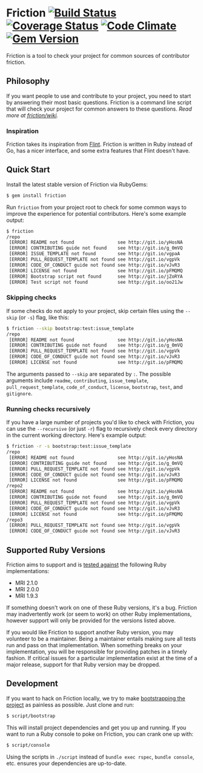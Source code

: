 # Friction [![Build Status](https://travis-ci.org/rafalchmiel/friction.svg?branch=master)](https://travis-ci.org/rafalchmiel/friction) [![Coverage Status](https://coveralls.io/repos/rafalchmiel/friction/badge.svg?branch=master)](https://coveralls.io/r/rafalchmiel/friction?branch=master) [![Code Climate](https://codeclimate.com/github/rafalchmiel/friction.svg)](https://codeclimate.com/github/rafalchmiel/friction) [![Gem Version](https://badge.fury.io/rb/friction.svg)](https://rubygems.org/gems/friction)
Friction is a tool to check your project for common sources of contributor friction.

## Philosophy
If you want people to use and contribute to your project, you need to start by answering their most basic questions. Friction is a command line script that will check your project for common answers to these questions. *Read more at [friction/wiki](https://github.com/rafalchmiel/friction/wiki).*

### Inspiration
Friction takes its inspiration from [Flint](https://github.com/pengwynn/flint). Friction is written in Ruby instead of Go, has a nicer interface, and some extra features that Flint doesn't have.
## Quick Start
Install the latest stable version of Friction via RubyGems:

```bash
$ gem install friction
```

Run `friction` from your project root to check for some common ways to improve the experience for potential contributors. Here's some example output:

```bash
$ friction
/repo
 [ERROR] README not found                see http://git.io/yHosNA
 [ERROR] CONTRIBUTING guide not found    see http://git.io/g_0mVQ
 [ERROR] ISSUE_TEMPLATE not found        see http://git.io/vgpaA
 [ERROR] PULL_REQUEST_TEMPLATE not found see http://git.io/vgpVk
 [ERROR] CODE_OF_CONDUCT guide not found see http://git.io/vJvR3
 [ERROR] LICENSE not found               see http://git.io/pFMQMQ
 [ERROR] Bootstrap script not found      see http://git.io/jZoRYA
 [ERROR] Test script not found           see http://git.io/oo21Jw
```

### Skipping checks
If some checks do not apply to your project, skip certain files using the `--skip` (or `-s`) flag, like this:

```bash
$ friction --skip bootstrap:test:issue_template
/repo
 [ERROR] README not found                see http://git.io/yHosNA
 [ERROR] CONTRIBUTING guide not found    see http://git.io/g_0mVQ
 [ERROR] PULL_REQUEST_TEMPLATE not found see http://git.io/vgpVk
 [ERROR] CODE_OF_CONDUCT guide not found see http://git.io/vJvR3
 [ERROR] LICENSE not found               see http://git.io/pFMQMQ
```

The arguments passed to `--skip` are separated by `:`. The possible arguments include `readme`, `contributing`, `issue_template`, `pull_request_template`, `code_of_conduct`, `license`, `bootstrap`, `test`, and `gitignore`.

### Running checks recursively
If you have a large number of projects you'd like to check with Friction, you can use the `--recursive` (or just `-r`) flag to recursively check every directory in the current working directory. Here's example output:

```bash
$ friction -r -s bootstrap:test:issue_template
/repo
 [ERROR] README not found                see http://git.io/yHosNA
 [ERROR] CONTRIBUTING guide not found    see http://git.io/g_0mVQ
 [ERROR] PULL_REQUEST_TEMPLATE not found see http://git.io/vgpVk
 [ERROR] CODE_OF_CONDUCT guide not found see http://git.io/vJvR3
 [ERROR] LICENSE not found               see http://git.io/pFMQMQ
/repo2
 [ERROR] README not found                see http://git.io/yHosNA
 [ERROR] CONTRIBUTING guide not found    see http://git.io/g_0mVQ
 [ERROR] PULL_REQUEST_TEMPLATE not found see http://git.io/vgpVk
 [ERROR] CODE_OF_CONDUCT guide not found see http://git.io/vJvR3
 [ERROR] LICENSE not found               see http://git.io/pFMQMQ
/repo3
 [ERROR] PULL_REQUEST_TEMPLATE not found see http://git.io/vgpVk
 [ERROR] CODE_OF_CONDUCT guide not found see http://git.io/vJvR3
```

## Supported Ruby Versions
Friction aims to support and is [tested against](https://travis-ci.org/rafalchmiel/friction) the following Ruby implementations:

 - MRI 2.1.0
 - MRI 2.0.0
 - MRI 1.9.3

If something doesn't work on one of these Ruby versions, it's a bug. Friction may inadvertently work (or seem to work) on other Ruby implementations, however support will only be provided for the versions listed above.

If you would like Friction to support another Ruby version, you may volunteer to be a maintainer. Being a maintainer entails making sure all tests run and pass on that implementation. When something breaks on your implementation, you will be responsible for providing patches in a timely fashion. If critical issues for a particular implementation exist at the time of a major release, support for that Ruby version may be dropped.

## Development
If you want to hack on Friction locally, we try to make [bootstrapping the project](http://wynnnetherland.com/linked/2013012801/bootstrapping-consistency) as painless as possible. Just clone and run:

```bash
$ script/bootstrap
```

This will install project dependencies and get you up and running. If you want to run a Ruby console to poke on Friction, you can crank one up with:

```bash
$ script/console
```

Using the scripts in `./script` instead of `bundle exec rspec`, `bundle console`, etc. ensures your dependencies are up-to-date.
